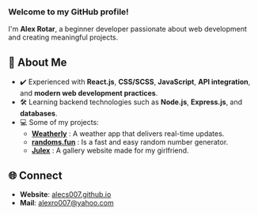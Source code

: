 ### Welcome to my GitHub profile!

I'm **Alex Rotar**, a beginner developer passionate about web development and creating meaningful projects.  

## 🔎 About Me  
- ✔️ Experienced with **React.js**, **CSS/SCSS**, **JavaScript**, **API integration**, and **modern web development practices**.
- 🛠  Learning backend technologies such as **Node.js**, **Express.js**, and **databases**.    
- 💻 Some of my projects:  
  - **[Weatherly](https://github.com/alecs007/weatherly)** : A weather app that delivers real-time updates.
  - **[randoms.fun](https://github.com/alecs007/randoms.fun)** : Is a fast and easy random number generator.
  - **[Julex](https://github.com/alecs007/julex)** : A gallery website made for my girlfriend.

## 🌐 Connect  
- **Website**: [alecs007.github.io](https://alecs007.github.io)
- **Mail**: alexro007@yahoo.com



